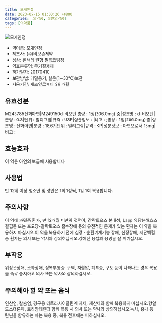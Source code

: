 ```yaml
---
title: 모게인정
date: 2023-05-15 01:00:26 +0800
categories: [의약품, 일반의약품]
tags: [의약품]
---
```

![모게인정](https://nedrug.mfds.go.kr/pbp/cmn/itemImageDownload/149693644717000032)

- 약이름: 모게인정
- 제조사: (주)비보존제약
- 성상: 흰색의 원형 필름코팅정
- 약효분류명: 무기질제제
- 허가일자: 20170410
- 보관방법: 기밀용기, 실온(1∼30℃)보관
- 사용기간: 제조일로부터 36 개월
## 유효성분
M243785산화아연|M249150d-비오틴
총량 : 1정(206.0mg) 중|성분명 : d-비오틴|분량 : 0.3|단위 : 밀리그램|규격 : USP|성분정보 : |비고 : ;총량 : 1정(206.0mg) 중|성분명 : 산화아연|분량 : 18.67|단위 : 밀리그램|규격 : KP|성분정보 : 아연으로서 15mg|비고 :
## 효능효과
이 약은 아연의 보급에 사용합니다.
## 사용법
만 12세 이상 청소년 및 성인은 1회 1정씩, 1일 1회 복용합니다.
## 주의사항
이 약에 과민증 환자, 만 12개월 미만의 젖먹이, 갈락토오스 불내성, Lapp 유당분해효소 결핍증 또는 포도당-갈락토오스 흡수장애 등의 유전적인 문제가 있는 환자는 이 약을 복용하지 마십시오.이 약을 복용하기 전에 심장ㆍ순환기계기능 장애, 신장장애, 저단백혈증 환자는 의사 또는 약사와 상의하십시오.정해진 용법과 용량을 잘 지키십시오.
## 부작용
위장관장애, 소화장애, 상복부통증, 구역, 저혈압, 폐부종, 구토 등이 나타나는 경우 복용을 즉각 중지하고 의사 또는 약사와 상의하십시오.
## 주의해야 할 약 또는 음식
인산염, 칼슘염, 경구용 테트라사이클린계 제제, 제산제와 함께 복용하지 마십시오.항알도스테론제, 트리암테렌과 함께 복용 시 의사 또는 약사와 상의하십시오.녹차, 홍차 등 탄닌을 함유하는 차는 복용 중, 복용 전후에는 피하십시오.
